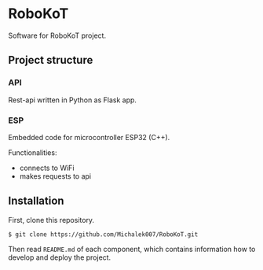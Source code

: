 # RoboKoT
Software for RoboKoT project.

## Project structure

### API
Rest-api written in Python as Flask app.

### ESP

Embedded code for microcontroller ESP32 (C++).

Functionalities:
- connects to WiFi
- makes requests to api

## Installation

First, clone this repository.

    $ git clone https://github.com/Michalek007/RoboKoT.git

Then read `README.md` of each component, which contains information
how to develop and deploy the project.
